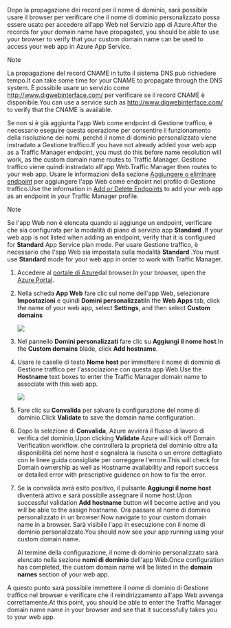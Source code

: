 <span data-ttu-id="f0afb-101">Dopo la propagazione dei record per il nome di dominio, sarà possibile usare il browser per verificare che il nome di dominio personalizzato possa essere usato per accedere all'app Web nel Servizio app di Azure.</span><span class="sxs-lookup"><span data-stu-id="f0afb-101">After the records for your domain name have propagated, you should be able to use your browser to verify that your custom domain name can be used to access your web app in Azure App Service.</span></span>

> [!NOTE]
> <span data-ttu-id="f0afb-102">La propagazione del record CNAME in tutto il sistema DNS può richiedere tempo.</span><span class="sxs-lookup"><span data-stu-id="f0afb-102">It can take some time for your CNAME to propagate through the DNS system.</span></span> <span data-ttu-id="f0afb-103">È possibile usare un servizio come <a href="http://www.digwebinterface.com/">http://www.digwebinterface.com/</a> per verificare se il record CNAME è disponibile.</span><span class="sxs-lookup"><span data-stu-id="f0afb-103">You can use a service such as <a href="http://www.digwebinterface.com/">http://www.digwebinterface.com/</a> to verify that the CNAME is available.</span></span>
> 
> 

<span data-ttu-id="f0afb-104">Se non si è già aggiunta l'app Web come endpoint di Gestione traffico, è necessario eseguire questa operazione per consentire il funzionamento della risoluzione dei nomi, perché il nome di dominio personalizzato viene instradato a Gestione traffico.</span><span class="sxs-lookup"><span data-stu-id="f0afb-104">If you have not already added your web app as a Traffic Manager endpoint, you must do this before name resolution will work, as the custom domain name routes to Traffic Manager.</span></span> <span data-ttu-id="f0afb-105">Gestione traffico viene quindi instradato all'app Web.</span><span class="sxs-lookup"><span data-stu-id="f0afb-105">Traffic Manager then routes to your web app.</span></span> <span data-ttu-id="f0afb-106">Usare le informazioni della sezione [Aggiungere o eliminare endpoint](../articles/traffic-manager/traffic-manager-endpoints.md) per aggiungere l'app Web come endpoint nel profilo di Gestione traffico.</span><span class="sxs-lookup"><span data-stu-id="f0afb-106">Use the information in [Add or Delete Endpoints](../articles/traffic-manager/traffic-manager-endpoints.md) to add your web app as an endpoint in your Traffic Manager profile.</span></span>

> [!NOTE]
> <span data-ttu-id="f0afb-107">Se l'app Web non è elencata quando si aggiunge un endpoint, verificare che sia configurata per la modalità di piano di servizio app **Standard** .</span><span class="sxs-lookup"><span data-stu-id="f0afb-107">If your web app is not listed when adding an endpoint, verify that it is configured for **Standard** App Service plan mode.</span></span> <span data-ttu-id="f0afb-108">Per usare Gestione traffico, è necessario che l'app Web sia impostata sulla modalità **Standard** .</span><span class="sxs-lookup"><span data-stu-id="f0afb-108">You must use **Standard** mode for your web app in order to work with Traffic Manager.</span></span>
> 
> 

1. <span data-ttu-id="f0afb-109">Accedere al [portale di Azure](https://portal.azure.com)dal browser.</span><span class="sxs-lookup"><span data-stu-id="f0afb-109">In your browser, open the [Azure Portal](https://portal.azure.com).</span></span>
2. <span data-ttu-id="f0afb-110">Nella scheda **App Web** fare clic sul nome dell'app Web, selezionare **Impostazioni** e quindi **Domini personalizzati**</span><span class="sxs-lookup"><span data-stu-id="f0afb-110">In the **Web Apps** tab, click the name of your web app, select **Settings**, and then select **Custom domains**</span></span>
   
    ![](./media/custom-dns-web-site/dncmntask-cname-6.png)
3. <span data-ttu-id="f0afb-111">Nel pannello **Domini personalizzati** fare clic su **Aggiungi il nome host**.</span><span class="sxs-lookup"><span data-stu-id="f0afb-111">In the **Custom domains** blade, click **Add hostname**.</span></span>
4. <span data-ttu-id="f0afb-112">Usare le caselle di testo **Nome host** per immettere il nome di dominio di Gestione traffico per l'associazione con questa app Web.</span><span class="sxs-lookup"><span data-stu-id="f0afb-112">Use the **Hostname** text boxes to enter the Traffic Manager domain name to associate with this web app.</span></span>
   
    ![](./media/custom-dns-web-site/dncmntask-cname-8.png)
5. <span data-ttu-id="f0afb-113">Fare clic su **Convalida** per salvare la configurazione del nome di dominio.</span><span class="sxs-lookup"><span data-stu-id="f0afb-113">Click **Validate** to save the domain name configuration.</span></span>
6. <span data-ttu-id="f0afb-114">Dopo la selezione di **Convalida**, Azure avvierà il flusso di lavoro di verifica del dominio,</span><span class="sxs-lookup"><span data-stu-id="f0afb-114">Upon clicking **Validate** Azure will kick off Domain Verification workflow.</span></span> <span data-ttu-id="f0afb-115">che controllerà la proprietà del dominio oltre alla disponibilità del nome host e segnalerà la riuscita o un errore dettagliato con le linee guida consigliate per correggere l'errore.</span><span class="sxs-lookup"><span data-stu-id="f0afb-115">This will check for Domain ownership as well as Hostname availability and report success or detailed error with prescriptive guidence on how to fix the error.</span></span>    
7. <span data-ttu-id="f0afb-116">Se la convalida avrà esito positivo, il pulsante **Aggiungi il nome host** diventerà attivo e sarà possibile assegnare il nome host.</span><span class="sxs-lookup"><span data-stu-id="f0afb-116">Upon successful validation **Add hostname** button will become active and you will be able to the assign hostname.</span></span> <span data-ttu-id="f0afb-117">Ora passare al nome di dominio personalizzato in un browser.</span><span class="sxs-lookup"><span data-stu-id="f0afb-117">Now navigate to your custom domain name in a browser.</span></span> <span data-ttu-id="f0afb-118">Sarà visibile l'app in esecuzione con il nome di dominio personalizzato.</span><span class="sxs-lookup"><span data-stu-id="f0afb-118">You should now see your app running using your custom domain name.</span></span> 
   
   <span data-ttu-id="f0afb-119">Al termine della configurazione, il nome di dominio personalizzato sarà elencato nella sezione **nomi di dominio** dell'app Web.</span><span class="sxs-lookup"><span data-stu-id="f0afb-119">Once configuration has completed, the custom domain name will be listed in the **domain names** section of your web app.</span></span>

<span data-ttu-id="f0afb-120">A questo punto sarà possibile immettere il nome di dominio di Gestione traffico nel browser e verificare che il reindirizzamento all'app Web avvenga correttamente.</span><span class="sxs-lookup"><span data-stu-id="f0afb-120">At this point, you should be able to enter the Traffic Manager domain name name in your browser and see that it successfully takes you to your web app.</span></span>

